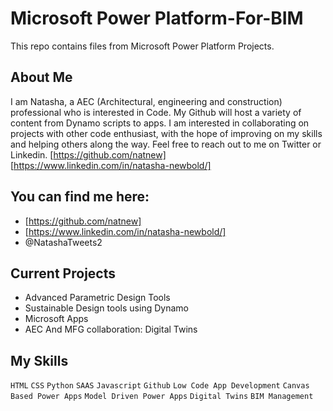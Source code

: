 # Microsoft Power Platform-For-BIM
This repo contains files from Microsoft Power Platform Projects. 

## About Me
I am Natasha, a AEC (Architectural, engineering and construction) professional who is interested in Code. My Github will host a variety of content from Dynamo scripts to apps. I am interested in collaborating on projects with other code enthusiast, with the hope of improving on my skills and helping others along the way. Feel free to reach out to me on Twitter or Linkedin. [https://github.com/natnew] [https://www.linkedin.com/in/natasha-newbold/]

## You can find me here:
* [https://github.com/natnew]
* [https://www.linkedin.com/in/natasha-newbold/]
* @NatashaTweets2


## Current Projects
* Advanced Parametric Design Tools
* Sustainable Design tools using Dynamo
* Microsoft Apps
* AEC And MFG collaboration: Digital Twins

## My Skills 
`HTML` `CSS` `Python` `SAAS` `Javascript` `Github` `Low Code App Development` `Canvas Based Power Apps` `Model Driven Power Apps` `Digital Twins` `BIM Management`

## 
